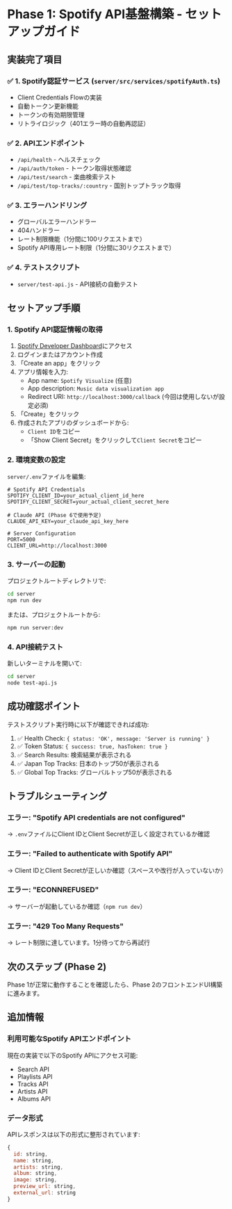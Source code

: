 # Phase 1: Spotify API基盤構築 - セットアップガイド

## 実装完了項目

### ✅ 1. Spotify認証サービス (`server/src/services/spotifyAuth.ts`)
- Client Credentials Flowの実装
- 自動トークン更新機能
- トークンの有効期限管理
- リトライロジック（401エラー時の自動再認証）

### ✅ 2. APIエンドポイント
- `/api/health` - ヘルスチェック
- `/api/auth/token` - トークン取得状態確認
- `/api/test/search` - 楽曲検索テスト
- `/api/test/top-tracks/:country` - 国別トップトラック取得

### ✅ 3. エラーハンドリング
- グローバルエラーハンドラー
- 404ハンドラー
- レート制限機能（1分間に100リクエストまで）
- Spotify API専用レート制限（1分間に30リクエストまで）

### ✅ 4. テストスクリプト
- `server/test-api.js` - API接続の自動テスト

## セットアップ手順

### 1. Spotify API認証情報の取得

1. [Spotify Developer Dashboard](https://developer.spotify.com/dashboard)にアクセス
2. ログインまたはアカウント作成
3. 「Create an app」をクリック
4. アプリ情報を入力:
   - App name: `Spotify Visualize` (任意)
   - App description: `Music data visualization app`
   - Redirect URI: `http://localhost:3000/callback` (今回は使用しないが設定必須)
5. 「Create」をクリック
6. 作成されたアプリのダッシュボードから:
   - `Client ID`をコピー
   - 「Show Client Secret」をクリックして`Client Secret`をコピー

### 2. 環境変数の設定

`server/.env`ファイルを編集:

```env
# Spotify API Credentials
SPOTIFY_CLIENT_ID=your_actual_client_id_here
SPOTIFY_CLIENT_SECRET=your_actual_client_secret_here

# Claude API (Phase 6で使用予定)
CLAUDE_API_KEY=your_claude_api_key_here

# Server Configuration
PORT=5000
CLIENT_URL=http://localhost:3000
```

### 3. サーバーの起動

プロジェクトルートディレクトリで:

```bash
cd server
npm run dev
```

または、プロジェクトルートから:

```bash
npm run server:dev
```

### 4. API接続テスト

新しいターミナルを開いて:

```bash
cd server
node test-api.js
```

## 成功確認ポイント

テストスクリプト実行時に以下が確認できれば成功:

1. ✅ Health Check: `{ status: 'OK', message: 'Server is running' }`
2. ✅ Token Status: `{ success: true, hasToken: true }`
3. ✅ Search Results: 検索結果が表示される
4. ✅ Japan Top Tracks: 日本のトップ50が表示される
5. ✅ Global Top Tracks: グローバルトップ50が表示される

## トラブルシューティング

### エラー: "Spotify API credentials are not configured"
→ `.env`ファイルにClient IDとClient Secretが正しく設定されているか確認

### エラー: "Failed to authenticate with Spotify API"
→ Client IDとClient Secretが正しいか確認（スペースや改行が入っていないか）

### エラー: "ECONNREFUSED"
→ サーバーが起動しているか確認（`npm run dev`）

### エラー: "429 Too Many Requests"
→ レート制限に達しています。1分待ってから再試行

## 次のステップ (Phase 2)

Phase 1が正常に動作することを確認したら、Phase 2のフロントエンドUI構築に進みます。

## 追加情報

### 利用可能なSpotify APIエンドポイント

現在の実装で以下のSpotify APIにアクセス可能:
- Search API
- Playlists API
- Tracks API
- Artists API
- Albums API

### データ形式

APIレスポンスは以下の形式に整形されています:

```javascript
{
  id: string,
  name: string,
  artists: string,
  album: string,
  image: string,
  preview_url: string,
  external_url: string
}
```